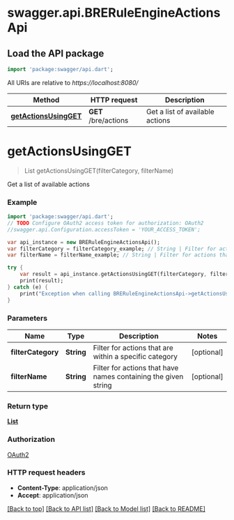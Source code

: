 # swagger.api.BRERuleEngineActionsApi

## Load the API package
```dart
import 'package:swagger/api.dart';
```

All URIs are relative to *https://localhost:8080/*

Method | HTTP request | Description
------------- | ------------- | -------------
[**getActionsUsingGET**](BRERuleEngineActionsApi.md#getActionsUsingGET) | **GET** /bre/actions | Get a list of available actions


# **getActionsUsingGET**
> List<ActionResource> getActionsUsingGET(filterCategory, filterName)

Get a list of available actions

### Example 
```dart
import 'package:swagger/api.dart';
// TODO Configure OAuth2 access token for authorization: OAuth2
//swagger.api.Configuration.accessToken = 'YOUR_ACCESS_TOKEN';

var api_instance = new BRERuleEngineActionsApi();
var filterCategory = filterCategory_example; // String | Filter for actions that are within a specific category
var filterName = filterName_example; // String | Filter for actions that have names containing the given string

try { 
    var result = api_instance.getActionsUsingGET(filterCategory, filterName);
    print(result);
} catch (e) {
    print("Exception when calling BRERuleEngineActionsApi->getActionsUsingGET: $e\n");
}
```

### Parameters

Name | Type | Description  | Notes
------------- | ------------- | ------------- | -------------
 **filterCategory** | **String**| Filter for actions that are within a specific category | [optional] 
 **filterName** | **String**| Filter for actions that have names containing the given string | [optional] 

### Return type

[**List<ActionResource>**](ActionResource.md)

### Authorization

[OAuth2](../README.md#OAuth2)

### HTTP request headers

 - **Content-Type**: application/json
 - **Accept**: application/json

[[Back to top]](#) [[Back to API list]](../README.md#documentation-for-api-endpoints) [[Back to Model list]](../README.md#documentation-for-models) [[Back to README]](../README.md)

